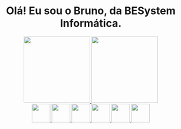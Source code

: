 <div align="center">
  <h1>Olá! Eu sou o Bruno, da BESystem Informática.</h1>
</div>

<div align="center">

</div>

<div align="center">
  <a href="https://github.com/rafaballerini">
  <img height="180em" src="https://github-readme-stats.vercel.app/api?username=besysteminfo&show_icons=true&theme=vision-friendly-dark&include_all_commits=true&count_private=true"/>
  <img height="180em" src="https://github-readme-stats.vercel.app/api/top-langs/?username=besysteminfo&layout=compact&langs_count=7&theme=vision-friendly-dark"/>
</div>

<div align="center">
<img height="50em" src="https://cdn.jsdelivr.net/gh/devicons/devicon/icons/html5/html5-original.svg" />     <img height="50em" src="https://cdn.jsdelivr.net/gh/devicons/devicon/icons/css3/css3-original.svg" />     <img height="50em" src="https://cdn.jsdelivr.net/gh/devicons/devicon/icons/javascript/javascript-original.svg" />     <img height="50em" src="https://cdn.jsdelivr.net/gh/devicons/devicon/icons/angularjs/angularjs-original.svg" />     <img height="50em" src="https://cdn.jsdelivr.net/gh/devicons/devicon/icons/csharp/csharp-original.svg" />     <img height="50em" src="https://cdn.jsdelivr.net/gh/devicons/devicon/icons/dotnetcore/dotnetcore-original.svg" />
</div>

##


          

